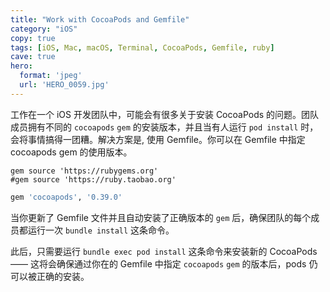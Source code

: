 ```yaml
---
title: "Work with CocoaPods and Gemfile"
category: "iOS"
copy: true
tags: [iOS, Mac, macOS, Terminal, CocoaPods, Gemfile, ruby]
cave: true
hero:
  format: 'jpeg'
  url: 'HERO_0059.jpg'
---
```

工作在一个 iOS 开发团队中，可能会有很多关于安装 CocoaPods 的问题。团队成员拥有不同的 `cocoapods` `gem` 的安装版本，并且当有人运行 `pod install` 时，会将事情搞得一团糟。解决方案是, 使用 Gemfile。你可以在 Gemfile 中指定 cocoapods gem 的使用版本。

```console
gem source 'https://rubygems.org'
#gem source 'https://ruby.taobao.org'
```

```ruby
gem 'cocoapods', '0.39.0'
```

当你更新了 Gemfile 文件并且自动安装了正确版本的 `gem` 后，确保团队的每个成员都运行一次 `bundle install` 这条命令。

此后，只需要运行 `bundle exec pod install` 这条命令来安装新的 CocoaPods —— 这将会确保通过你在的 Gemfile 中指定 `cocoapods` `gem` 的版本后，pods 仍可以被正确的安装。
